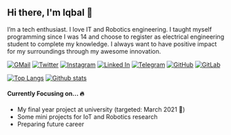 ## Hi there, I'm Iqbal 👋

I’m a tech enthusiast. I love IT and Robotics engineering. I taught myself programming since I was 14 and choose to register as electrical engineering student to complete my knowledge. I always want to have positive impact for my surroundings through my awesome innovation.

[![GMail](https://img.shields.io/badge/Gmail-D14836?style=for-the-badge&logo=gmail&logoColor=white)](mailto:iqballmags@gmail.com)
[![Twitter](https://img.shields.io/badge/Twitter-1DA1F2?style=for-the-badge&logo=twitter&logoColor=white)](https://twitter.com/Arsfiqball)
[![Instagram](https://img.shields.io/badge/Instagram-E4405F?style=for-the-badge&logo=instagram&logoColor=white)](https://instagram.com/Arsfiqball)
[![Linked In](https://img.shields.io/badge/LinkedIn-0077B5?style=for-the-badge&logo=linkedin&logoColor=white)](https://www.linkedin.com/in/arsfiqball/)
[![Telegram](https://img.shields.io/badge/Telegram-2CA5E0?style=for-the-badge&logo=telegram&logoColor=white)](https://web.telegram.org/#/im?p=@Arsfiqball)
[![GitHub](https://img.shields.io/badge/GitHub-100000?style=for-the-badge&logo=github&logoColor=white)](https://github.com/Arsfiqball)
[![GitLab](https://img.shields.io/badge/GitLab-330F63?style=for-the-badge&logo=gitlab&logoColor=white)](https://gitlab.com/arsfiqball)

<!-- https://github.com/anuraghazra/github-readme-stats -->
[![Top Langs](https://github-readme-stats.vercel.app/api/top-langs/?username=Arsfiqball&layout=compact&hide_border=true&hide=html,scss,vue&langs_count=6&hide_title=true&card_width=240)](https://github.com/Arsfiqball)
[![Github stats](https://github-readme-stats.vercel.app/api?username=Arsfiqball&hide_border=true&show_icons=true&hide=contribs&include_all_commits=true&line_height=24&hide_title=true&count_private=true)](https://github.com/Arsfiqball)

#### Currently Focusing on... 🔥

* My final year project at university (targeted: March 2021 📅)
* Some mini projects for IoT and Robotics research
* Preparing future career 
